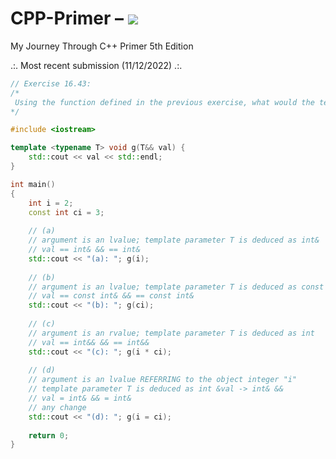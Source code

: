 # CPP-Primer – [![](https://tokei.ekzhang.com/b1/github/ITHelpDec/CPP-Primer?category=code&style=plastic)](https://github.com/ITHelpDec/CPP-Primer)
My Journey Through C++ Primer 5th Edition

.:. Most recent submission (11/12/2022) .:.

```cpp
// Exercise 16.43:
/*
 Using the function defined in the previous exercise, what would the template parameter of g be if we called g(i = ci)?
*/

#include <iostream>

template <typename T> void g(T&& val) {
    std::cout << val << std::endl;
}

int main()
{
    int i = 2;
    const int ci = 3;
    
    // (a)
    // argument is an lvalue; template parameter T is deduced as int&
    // val == int& && == int&
    std::cout << "(a): "; g(i);
    
    // (b)
    // argument is an lvalue; template parameter T is deduced as const int&
    // val == const int& && == const int&
    std::cout << "(b): "; g(ci);
    
    // (c)
    // argument is an rvalue; template parameter T is deduced as int
    // val == int&& && == int&&
    std::cout << "(c): "; g(i * ci);
    
    // (d)
    // argument is an lvalue REFERRING to the object integer "i"
    // template parameter T is deduced as int &val -> int& &&
    // val = int& && = int&
    // any change
    std::cout << "(d): "; g(i = ci);
    
    return 0;
}

```
